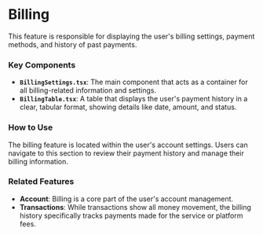 # Billing

This feature is responsible for displaying the user's billing settings, payment methods, and history of past payments.

### Key Components

- **`BillingSettings.tsx`**: The main component that acts as a container for all billing-related information and settings.
- **`BillingTable.tsx`**: A table that displays the user's payment history in a clear, tabular format, showing details like date, amount, and status.

### How to Use

The billing feature is located within the user's account settings. Users can navigate to this section to review their payment history and manage their billing information.

### Related Features

- **Account**: Billing is a core part of the user's account management.
- **Transactions**: While transactions show all money movement, the billing history specifically tracks payments made for the service or platform fees.
